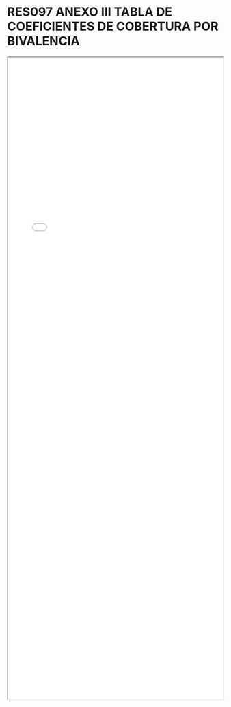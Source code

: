 
# RES097 ANEXO III TABLA DE COEFICIENTES DE COBERTURA POR BIVALENCIA

<iframe src="../RES097 ANEXO III TABLA DE COEFICIENTES DE COBERTURA POR BIVALENCIA.pdf" width="100%" height="1500px"></iframe>

